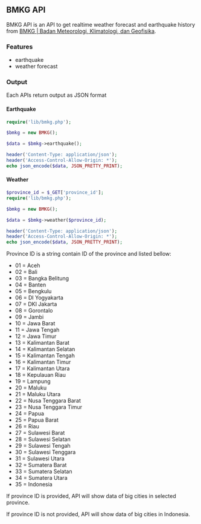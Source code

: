 ## BMKG API

BMKG API is an API to get realtime weather forecast and earthquake history from [BMKG | Badan Meteorologi, Klimatologi, dan Geofisika](http://www.bmkg.go.id).

### Features

- earthquake
- weather forecast

### Output

Each APIs return output as JSON format

#### Earthquake

```php
require('lib/bmkg.php');

$bmkg = new BMKG();

$data = $bmkg->earthquake();

header('Content-Type: application/json');
header('Access-Control-Allow-Origin: *');
echo json_encode($data, JSON_PRETTY_PRINT);
```

#### Weather

```php
$province_id = $_GET['province_id'];
require('lib/bmkg.php');

$bmkg = new BMKG();

$data = $bmkg->weather($province_id);

header('Content-Type: application/json');
header('Access-Control-Allow-Origin: *');
echo json_encode($data, JSON_PRETTY_PRINT);
```

Province ID is a string contain ID of the province and listed bellow:

- 01 = Aceh
- 02 = Bali
- 03 = Bangka Belitung
- 04 = Banten
- 05 = Bengkulu
- 06 = DI Yogyakarta
- 07 = DKI Jakarta
- 08 = Gorontalo
- 09 = Jambi
- 10 = Jawa Barat
- 11 = Jawa Tengah
- 12 = Jawa Timur
- 13 = Kalimantan Barat
- 14 = Kalimantan Selatan
- 15 = Kalimantan Tengah
- 16 = Kalimantan Timur
- 17 = Kalimantan Utara
- 18 = Kepulauan Riau
- 19 = Lampung
- 20 = Maluku
- 21 = Maluku Utara
- 22 = Nusa Tenggara Barat
- 23 = Nusa Tenggara Timur
- 24 = Papua
- 25 = Papua Barat
- 26 = Riau
- 27 = Sulawesi Barat
- 28 = Sulawesi Selatan
- 29 = Sulawesi Tengah
- 30 = Sulawesi Tenggara
- 31 = Sulawesi Utara
- 32 = Sumatera Barat
- 33 = Sumatera Selatan
- 34 = Sumatera Utara
- 35 = Indonesia

If province ID is provided, API will show data of big cities in selected province.

If province ID is not provided, API will show data of big cities in Indonesia.

